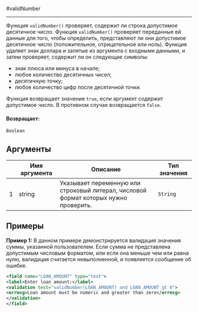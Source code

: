#validNumber

---

Функция `validNumber()` проверяет, содержит ли строка допустимое десятичное число.
Функция `validNumber()` проверяет переданные ей данные для того, чтобы определить, представляют ли они допустимое
десятичное число (положительное, отрицательное или ноль).
Функция удаляет знак доллара и запятые из аргумента с входными данными, и затем проверяет, содержит ли он следующие символы:
* знак плюса или минуса в начале;
* любое количество десятичных чисел;
* десятичную точку;
* любое количество цифр после десятичной точки.

Функция возвращает значение `true`, если аргумент содержит допустимое число. В противном случае возвращается `false`.

#### Возвращает:

`Boolean`

## Аргументы

|  | Имя аргумента | Описание | Тип значения |
| --- | --- | --- | --- |
| 1 | string | Указывает переменную или строковый литерал, числовой формат которых нужно проверить. | `String` |

## Примеры

**Пример 1:** В данном примере демонстрируется валидация значения суммы, указанной пользователем.
Если сумма не представлена допустимым числовым форматом, или если она меньше чем или равна нулю, валидация считается невыполненной, и появляется сообщение об ошибке.
```xml
<field name="LOAN_AMOUNT" type="text">
<label>Enter loan amount:</label>
<validation test="validNumber(LOAN_AMOUNT) and LOAN_AMOUNT gt 0">
<errmsg>Loan amount must be numeric and greater than zero</errmsg>
</validation>
</field>
```

